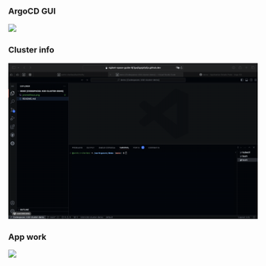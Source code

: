### ArgoCD GUI
![](demo/argocd_gui.gif)

### Cluster info
![](demo/cluster.gif)

### App work
![](demo/app.gif)
